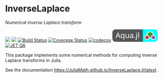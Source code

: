# InverseLaplace

*Numerical inverse Laplace transform*

[![](https://img.shields.io/badge/docs-latest-blue.svg)](https://JuliaMath.github.io/InverseLaplace.jl/latest)
[![](https://img.shields.io/badge/docs-stable-blue.svg)](https://JuliaMath.github.io/InverseLaplace.jl/stable)
[![Build Status](https://github.com/JuliaMath/InverseLaplace.jl/actions/workflows/CI.yml/badge.svg?branch=master)](https://github.com/JuliaMath/InverseLaplace.jl/actions/workflows/CI.yml?query=branch%3Amaster)
[![Coverage Status](https://coveralls.io/repos/github/JuliaMath/InverseLaplace.jl/badge.svg?branch=master)](https://coveralls.io/github/JuliaMath/InverseLaplace.jl?branch=master)
[![codecov](https://codecov.io/gh/JuliaMath/InverseLaplace.jl/branch/master/graph/badge.svg)](https://codecov.io/gh/JuliaMath/InverseLaplace.jl)
[![Aqua QA](https://raw.githubusercontent.com/JuliaTesting/Aqua.jl/master/badge.svg)](https://github.com/JuliaTesting/Aqua.jl)
[![JET QA](https://img.shields.io/badge/JET.jl-%E2%9C%88%EF%B8%8F-%23aa4444)](https://github.com/aviatesk/JET.jl)

This package implements some numerical methods for computing inverse Laplace transforms in Julia.

See the documentation https://JuliaMath.github.io/InverseLaplace.jl/latest .
